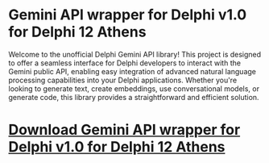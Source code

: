 # Gemini API wrapper for Delphi v1.0 for Delphi 12 Athens

Welcome to the unofficial Delphi Gemini API library! This project is designed to offer a seamless interface for Delphi developers to interact with the Gemini public API, enabling easy integration of advanced natural language processing capabilities into your Delphi applications. Whether you're looking to generate text, create embeddings, use conversational models, or generate code, this library provides a straightforward and efficient solution.

# [Download Gemini API wrapper for Delphi v1.0 for Delphi 12 Athens](https://developer.team/delphi/35072-gemini-api-wrapper-for-delphi-v10-for-delphi-12-athens.html)
